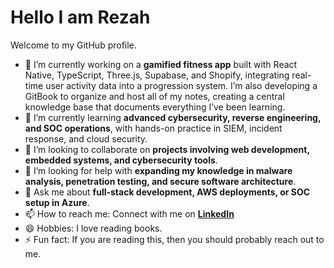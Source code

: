 # Hello I am Rezah
Welcome to my GitHub profile.  

- 🔭 I’m currently working on a **gamified fitness app** built with React Native, TypeScript, Three.js, Supabase, and Shopify, integrating real-time user activity data into a progression system. I’m also developing a GitBook to organize and host all of my notes, creating a central knowledge base that documents everything I’ve been learning.
- 🌱 I’m currently learning **advanced cybersecurity, reverse engineering, and SOC operations**, with hands-on practice in SIEM, incident response, and cloud security.
- 👯 I’m looking to collaborate on **projects involving web development, embedded systems, and cybersecurity tools**.
- 🤔 I’m looking for help with **expanding my knowledge in malware analysis, penetration testing, and secure software architecture**.
- 💬 Ask me about **full-stack development, AWS deployments, or SOC setup in Azure**.
- 📫 How to reach me: Connect with me on **[LinkedIn](https://www.linkedin.com/in/rezah-maharoof-617793250/)**
- 😄 Hobbies: I love reading books.
- ⚡ Fun fact: If you are reading this, then you should probably reach out to me.
